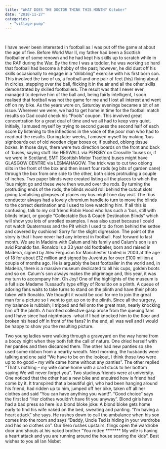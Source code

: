 ```yaml
---
title: "WHAT DOES THE DOCTOR THINK THIS MONTH? October"
date: "2018-11-27"
categories: 
  - "village-pump"
---
```


 

I have never been interested in football as I was put off the game at about the age of five. Before World War II, my father had been a Scottish footballer of some renown and he had kept his skills up to scratch while in the RAF during the War. By the time I was a toddler, he was working so hard that football had become a hobby of the past; however, he did dust off his skills occasionally to engage in a “dribbling” exercise with his first born son. This involved the two of us, a football and one pair of feet (his) flying about in circles, stepping over the ball, flicking it in the air and all the other skills demonstrated by skilled footballers. The result was that I never ever managed to deprive him of the ball and, being fairly intelligent, I soon realised that football was not the game for me and I lost all interest and went off on my bike. As the years wore on, Saturday evenings became a bit of an issue. Wherever we were, we had to get home in time for the football match results so Dad could check his “Pools” coupon. This involved great concentration for a great deal of time and we all had to keep very quiet. Initially, I amused myself by trying to second guess the second half of each score by listening to the inflections in the voice of the poor man who had to read out the results. During later weeks, I amused myself by making 'bus signboards out of old wooden cigar boxes or, if pushed, oblong tissue boxes. In those days, there were two direction boards on the front and back of 'buses, saying stuff like HESWALL via PENSBY on Crosville 'buses or, if we were in Scotland, SMT (Scottish Motor Traction) buses might have GLASGOW CENTRE via LESMAHAGOW. The trick was to cut two oblong slits in the front of the box and then insert four rods (eg bits of garden cane) through the box from one side to the other, both sides protruding a couple of inches. Two paper blinds were created listing all the places to which the 'bus might go and these were then wound over the rods. By turning the protruding ends of the rods, the blinds would roll behind the cutout slots giving tantalising glimpses of places my bus might one day visit. The 'bus conductor always had a lovely chromium handle to turn to move the blinds to the correct destination and I used to love watching him. If all this is confusing, talk to my old friend Robin Hood who has such a 'bus, still with blinds intact, or google “Collectable Bus & Coach Destination Blinds” which will show you lots of unrolled examples. I was also upset because I could not watch Quatermass and the Pit which I used to do from behind the settee and covered by cushions! Sorry for the slight digression. The point of the story is that I have never had any interest in football. Fast forward to last month. We are in Madeira with Calum and his family and Calum's son is an avid Ronaldo fan. Ronaldo is a 33 year old footballer, born and raised in Madeira, signed by Alex Ferguson for Manchester United in 2003 at the age of 18 for about £12 million and signed by Juventus for over £100 million a couple of months ago. He is arguably the best footballer in the world and, in Madeira, there is a massive museum dedicated to all his cups, golden boots and so on. Calum's son always makes the pilgrimage and, this year, it was my turn to accompany him. Oh Joy! One of the highlights of the museum is a full size Madame Tussaud's type effigy of Ronaldo on a plinth. A queue of adoring fans waits to take turns to stand on the plinth and have their photo taken with Ronaldo. We thought it would be cool for me to join the great man for a picture so I went to get up on to the plinth. Since all the surgery, my balance is rubbish; I tripped and fell onto the great man, nearly knocking him off the plinth. A horrified collective gasp arose from the queuing fans and I have since had nightmares -what if I had knocked him to the floor and broken his head off in front of the fans? In the end, all was well and I would be happy to show you the resulting picture.

Two young ladies were walking through a graveyard on the way home from a boozy night when they both felt the call of nature. One dried herself with her panties and then discarded them. The other had new panties so she used some ribbon from a nearby wreath. Next morning, the husbands were talking and one said “We have to be on the lookout, I think those two were up to no good – my wife came home without any panties”. The other replied “That's nothing – my wife came home with a card stuck to her bottom saying We will never forget you”. Two studious friends were at university. One noticed that the other had a new bike and enquired how is friend had come by it. It transpired that a beautiful girl, who had been hanging around his friend, had ridden up to him, jumped off her bike, taken off all her clothes and said “You can have anything you want!”. “Good choice” says the first lad “Her clothes wouldn't have fit you anyway”. Blond girls have had a bad press so here is a blond bloke joke: A blond bloke gets home early to find his wife naked on the bed, sweating and panting. “I'm having a heart attack” she says. He rushes down to call the ambulance when his son comes into the room and says “Daddy, Uncle Ted is hiding in your wardrobe and has no clothes on”. Our hero rushes upstairs, flings open the wardrobe door and shouts at his naked brother “You rotten \*\*\*\*\*\*\* My wife is having a heart attack and you are running around the house scaring the kids”. Best wishes to you all Ian Nisbet
